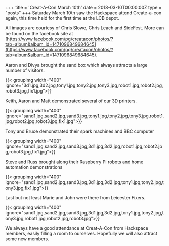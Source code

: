+++
title = 'Creat-A-Con March 10th'
date = 2018-03-10T00:00:00Z
type = "posts"
+++
Saturday March 10th saw the Hackspace attend Create-a-con again, this time held for the first time at the LCB depot.

All images are courtesy of Chris Slowe, Chris Leach and SideFest. 
More can be found on the facebook site at [https://www.facebook.com/pg/creatacon/photos/?tab=album&album_id=1471096849684645](https://www.facebook.com/pg/creatacon/photos/?tab=album&album_id=1471096849684645).

Aaron and Divya brought the sand box which always attracts a large number of visitors. 

{{< groupimg width="400" ignore="3d1.jpg,3d2.jpg,tony1.jpg,tony2.jpg,tony3.jpg,robot1.jpg,robot2.jpg,robot3.jpg,fix1.jpg">}}

Keith, Aaron and Matt demonstrated several of our 3D printers.

{{< groupimg width="400" ignore="sand1.jpg,sand2.jpg,sand3.jpg,tony1.jpg,tony2.jpg,tony3.jpg,robot1.jpg,robot2.jpg,robot3.jpg,fix1.jpg">}}

Tony and Bruce demonstrated their spark machines and BBC computer 

{{< groupimg width="400" ignore="sand1.jpg,sand2.jpg,sand3.jpg,3d1.jpg,3d2.jpg,robot1.jpg,robot2.jpg,robot3.jpg,fix1.jpg">}}

Steve and Russ brought along their Raspberry PI robots and home automation demonstrations

{{< groupimg width="400" ignore="sand1.jpg,sand2.jpg,sand3.jpg,3d1.jpg,3d2.jpg,tony1.jpg,tony2.jpg,tony3.jpg,fix1.jpg">}}

Last but not least Marie and John were there from Leicester Fixers.

{{< groupimg width="400" ignore="sand1.jpg,sand2.jpg,sand3.jpg,3d1.jpg,3d2.jpg,tony1.jpg,tony2.jpg,tony3.jpg,robot1.jpg,robot2.jpg,robot3.jpg">}}

We always have a good attendance at Creat-A-Con from Hackspace members, easily filling a room to ourselves. 
Hopefully we will also attract some new members. 